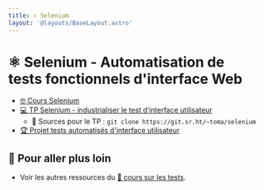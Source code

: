 ```yaml
---
title: ⚛️ Selenium
layout: '@layouts/BaseLayout.astro'
---
```


# ⚛️ Selenium - Automatisation de tests fonctionnels d'interface Web

- [🤓 Cours Selenium](/selenium/cours)
- [💻 TP Selenium - industrialiser le test d’interface utilisateur](/selenium/tp)
  -   Sources pour le TP : `git clone https://git.sr.ht/~toma/selenium`
- [🏆 Projet tests automatisés d'interface utilisateur](/selenium/projet)

## 🚀 Pour aller plus loin

- Voir les autres ressources du [🧪 cours sur les tests](/tests).
